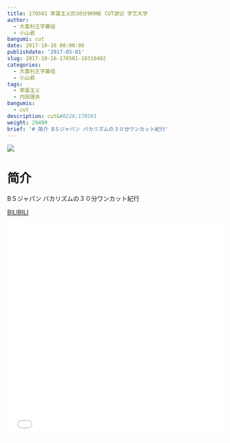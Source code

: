 ```yaml
---
title: 170501 笨蛋主义的30分钟ONE CUT游记 学艺大学
author:
  - 大喜利王字幕组
  - 小山君
bangumi: cut
date: 2017-10-16 00:00:00
publishdate: '2017-05-01'
slug: 2017-10-16-170501-10318402
categories:
  - 大喜利王字幕组
  - 小山君
tags:
  - 笨蛋主义
  - 内田理央
bangumis:
  - cut
description: cut&#8226;170501
weight: 29499
brief: '# 简介 BＳジャパン バカリズムの３０分ワンカット紀行'
---
```


![](https://i.imgur.com/2xjhb5Z.jpg)

# 简介  
BＳジャパン
バカリズムの３０分ワンカット紀行

  [BILIBILI](https://www.bilibili.com/video/av10318402/)


<div class="vcontainer">  <iframe class='video' src="//www.bilibili.com/blackboard/player.html?aid=10318402" width="100%" height="500" frameborder="0" allowfullscreen="allowfullscreen"></iframe></div>
